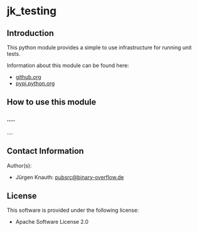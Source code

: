 jk_testing
==========

Introduction
------------

This python module provides a simple to use infrastructure for running unit tests.

Information about this module can be found here:

* [github.org](https://github.com/jkpubsrc/python-module-jk-testing)
* [pypi.python.org](https://pypi.python.org/pypi/jk_testing)

How to use this module
----------------------

### ....

....

Contact Information
-------------------

Author(s):

* Jürgen Knauth: pubsrc@binary-overflow.de

License
-------

This software is provided under the following license:

* Apache Software License 2.0



